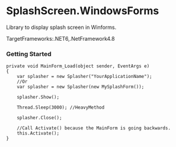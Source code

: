 # SplashScreen.WindowsForms
Library to display splash screen in Winforms.  

TargetFrameworks:.NET6,.NetFramework4.8  
  
  


### Getting Started



```
private void MainForm_Load(object sender, EventArgs e)
{
    var splasher = new Splasher("YourApplicationName");
    //Or
    var splasher = new Splasher(new MySplashForm());
    
    splasher.Show();
    
    Thread.Sleep(3000); //HeavyMethod
    
    splasher.Close();
    
    //Call Activate() because the MainForm is going backwards.
    this.Activate();
}
```
